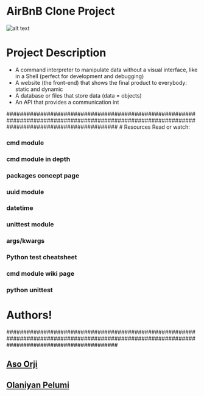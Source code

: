 # AirBnB Clone Project
![alt text](https://user-images.githubusercontent.com/107733620/218344720-6e355cbd-4aa6-4e95-948c-65c8e53b5ecb.png)

# Project Description
<ul>
 <li> A command interpreter to manipulate data without a visual interface, like in a Shell (perfect for development and debugging)</li> 
<li> A website (the front-end) that shows the final product to everybody: static and dynamic</li> 
<li> A database or files that store data (data = objects)</li> 
<li> An API that provides a communication int</li> 
  </ul>
#################################################################################################################################################
# Resources
Read or watch:

### cmd module
### cmd module in depth
### packages concept page
### uuid module
### datetime
### unittest module
### args/kwargs
### Python test cheatsheet
### cmd module wiki page
### python unittest
# Authors!
#################################################################################################################################################

## [Aso Orji](ndubuisiaso@gmail.com)
## [Olaniyan Pelumi](olaniyanp11@gmail.com)
